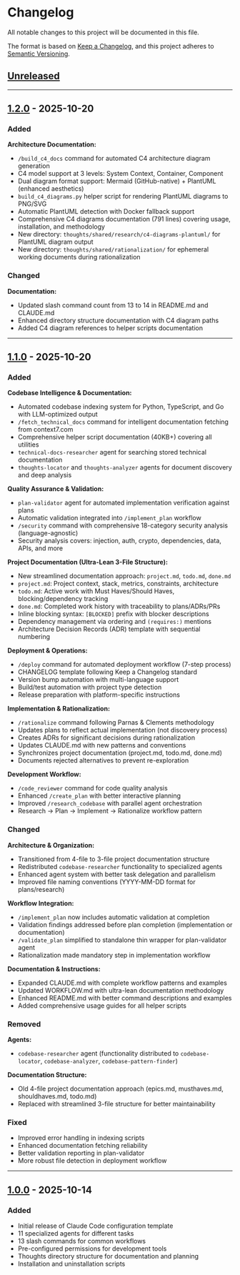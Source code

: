 # Changelog

All notable changes to this project will be documented in this file.

The format is based on [Keep a Changelog](https://keepachangelog.com/en/1.1.0/),
and this project adheres to [Semantic Versioning](https://semver.org/spec/v2.0.0.html).

## [Unreleased]

---

## [1.2.0] - 2025-10-20

### Added

**Architecture Documentation:**
- `/build_c4_docs` command for automated C4 architecture diagram generation
- C4 model support at 3 levels: System Context, Container, Component
- Dual diagram format support: Mermaid (GitHub-native) + PlantUML (enhanced aesthetics)
- `build_c4_diagrams.py` helper script for rendering PlantUML diagrams to PNG/SVG
- Automatic PlantUML detection with Docker fallback support
- Comprehensive C4 diagrams documentation (791 lines) covering usage, installation, and methodology
- New directory: `thoughts/shared/research/c4-diagrams-plantuml/` for PlantUML diagram output
- New directory: `thoughts/shared/rationalization/` for ephemeral working documents during rationalization

### Changed

**Documentation:**
- Updated slash command count from 13 to 14 in README.md and CLAUDE.md
- Enhanced directory structure documentation with C4 diagram paths
- Added C4 diagram references to helper scripts documentation

---

## [1.1.0] - 2025-10-20

### Added

**Codebase Intelligence & Documentation:**
- Automated codebase indexing system for Python, TypeScript, and Go with LLM-optimized output
- `/fetch_technical_docs` command for intelligent documentation fetching from context7.com
- Comprehensive helper script documentation (40KB+) covering all utilities
- `technical-docs-researcher` agent for searching stored technical documentation
- `thoughts-locator` and `thoughts-analyzer` agents for document discovery and deep analysis

**Quality Assurance & Validation:**
- `plan-validator` agent for automated implementation verification against plans
- Automatic validation integrated into `/implement_plan` workflow
- `/security` command with comprehensive 18-category security analysis (language-agnostic)
- Security analysis covers: injection, auth, crypto, dependencies, data, APIs, and more

**Project Documentation (Ultra-Lean 3-File Structure):**
- New streamlined documentation approach: `project.md`, `todo.md`, `done.md`
- `project.md`: Project context, stack, metrics, constraints, architecture
- `todo.md`: Active work with Must Haves/Should Haves, blocking/dependency tracking
- `done.md`: Completed work history with traceability to plans/ADRs/PRs
- Inline blocking syntax: `[BLOCKED]` prefix with blocker descriptions
- Dependency management via ordering and `(requires:)` mentions
- Architecture Decision Records (ADR) template with sequential numbering

**Deployment & Operations:**
- `/deploy` command for automated deployment workflow (7-step process)
- CHANGELOG template following Keep a Changelog standard
- Version bump automation with multi-language support
- Build/test automation with project type detection
- Release preparation with platform-specific instructions

**Implementation & Rationalization:**
- `/rationalize` command following Parnas & Clements methodology
- Updates plans to reflect actual implementation (not discovery process)
- Creates ADRs for significant decisions during rationalization
- Updates CLAUDE.md with new patterns and conventions
- Synchronizes project documentation (project.md, todo.md, done.md)
- Documents rejected alternatives to prevent re-exploration

**Development Workflow:**
- `/code_reviewer` command for code quality analysis
- Enhanced `/create_plan` with better interactive planning
- Improved `/research_codebase` with parallel agent orchestration
- Research → Plan → Implement → Rationalize workflow pattern

### Changed

**Architecture & Organization:**
- Transitioned from 4-file to 3-file project documentation structure
- Redistributed `codebase-researcher` functionality to specialized agents
- Enhanced agent system with better task delegation and parallelism
- Improved file naming conventions (YYYY-MM-DD format for plans/research)

**Workflow Integration:**
- `/implement_plan` now includes automatic validation at completion
- Validation findings addressed before plan completion (implementation or documentation)
- `/validate_plan` simplified to standalone thin wrapper for plan-validator agent
- Rationalization made mandatory step in implementation workflow

**Documentation & Instructions:**
- Expanded CLAUDE.md with complete workflow patterns and examples
- Updated WORKFLOW.md with ultra-lean documentation methodology
- Enhanced README.md with better command descriptions and examples
- Added comprehensive usage guides for all helper scripts

### Removed

**Agents:**
- `codebase-researcher` agent (functionality distributed to `codebase-locator`, `codebase-analyzer`, `codebase-pattern-finder`)

**Documentation Structure:**
- Old 4-file project documentation approach (epics.md, musthaves.md, shouldhaves.md, todo.md)
- Replaced with streamlined 3-file structure for better maintainability

### Fixed
- Improved error handling in indexing scripts
- Enhanced documentation fetching reliability
- Better validation reporting in plan-validator
- More robust file detection in deployment workflow

---

## [1.0.0] - 2025-10-14

### Added
- Initial release of Claude Code configuration template
- 11 specialized agents for different tasks
- 13 slash commands for common workflows
- Pre-configured permissions for development tools
- Thoughts directory structure for documentation and planning
- Installation and uninstallation scripts

[Unreleased]: https://github.com/albertsikkema/claude-config-template/compare/v1.2.0...HEAD
[1.2.0]: https://github.com/albertsikkema/claude-config-template/compare/v1.1.0...v1.2.0
[1.1.0]: https://github.com/albertsikkema/claude-config-template/compare/v1.0.0...v1.1.0
[1.0.0]: https://github.com/albertsikkema/claude-config-template/releases/tag/v1.0.0
